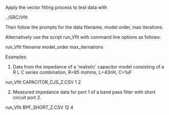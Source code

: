 Apply the vector fitting process to test data with

../SRC/Vfit

Then follow the prompts for the data filename, model order, max iterations.

Alternatively use the script run_Vfit with command line options as follows:

run_Vfit filename model_order max_iternations

Examples:

1. Data from the impedance of a 'realistic' capacitor model consisting of a 
R L C series combination, R=85 mohms, L=43nH, C=1uF

run_Vfit CAPACITOR_CJS_Z.CSV 1 2

2. Measured impedance data for port 1 of a band pass filter with short circuit port 2.

run_Vfit BPF_SHORT_Z.CSV 12 4 
